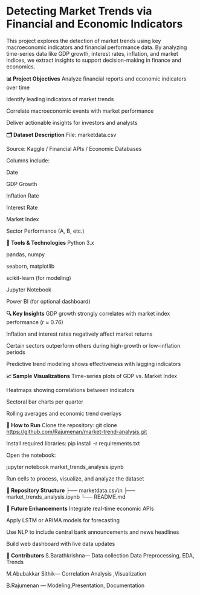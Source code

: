 # **Detecting Market Trends via Financial and Economic Indicators**
This project explores the detection of market trends using key macroeconomic indicators and financial performance data. By analyzing time-series data like GDP growth, interest rates, inflation, and market indices, we extract insights to support decision-making in finance and economics.

**📊 Project Objectives**
Analyze financial reports and economic indicators over time

Identify leading indicators of market trends

Correlate macroeconomic events with market performance

Deliver actionable insights for investors and analysts

**🗂 Dataset Description**
File: marketdata.csv

Source: Kaggle / Financial APIs / Economic Databases

Columns include:

Date

GDP Growth

Inflation Rate

Interest Rate

Market Index

Sector Performance (A, B, etc.)

**🔧 Tools & Technologies**
Python 3.x

pandas, numpy

seaborn, matplotlib

scikit-learn (for modeling)

Jupyter Notebook

Power BI (for optional dashboard)

**🔍 Key Insights**
GDP growth strongly correlates with market index performance (r ≈ 0.76)

Inflation and interest rates negatively affect market returns

Certain sectors outperform others during high-growth or low-inflation periods

Predictive trend modeling shows effectiveness with lagging indicators

**📈 Sample Visualizations**
Time-series plots of GDP vs. Market Index

Heatmaps showing correlations between indicators

Sectoral bar charts per quarter

Rolling averages and economic trend overlays

**🚀 How to Run**
Clone the repository:
git clone https://github.com/Rajumenan/market-trend-analysis.git

Install required libraries:
pip install -r requirements.txt

Open the notebook:

jupyter notebook market_trends_analysis.ipynb

Run cells to process, visualize, and analyze the dataset

**📂 Repository Structure**
├── marketdata.csv\n
├── market_trends_analysis.ipynb
└── README.md

**📌 Future Enhancements**
Integrate real-time economic APIs

Apply LSTM or ARIMA models for forecasting

Use NLP to include central bank announcements and news headlines

Build web dashboard with live data updates

**🤝 Contributors**
S.Barathkrishna— Data collection Data Preprocessing, EDA, Trends

M.Abubakkar Sithik— Correlation Analysis ,Visualization

B.Rajumenan — Modeling,Presentation, Documentation
